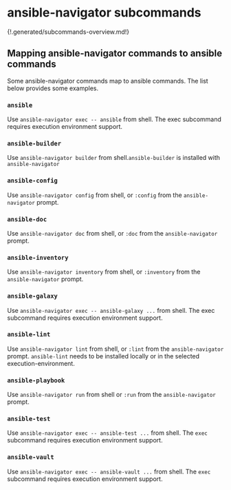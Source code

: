 # ansible-navigator subcommands

{!.generated/subcommands-overview.md!}

## Mapping ansible-navigator commands to ansible commands

Some ansible-navigator commands map to ansible commands. The list below provides
some examples.

### `ansible`

Use `ansible-navigator exec -- ansible` from shell. The exec subcommand requires
execution environment support.

### `ansible-builder`

Use `ansible-navigator builder` from shell.`ansible-builder` is installed with
`ansible-navigator`

### `ansible-config`

Use `ansible-navigator config` from shell, or `:config` from the
`ansible-navigator` prompt.

### `ansible-doc`

Use `ansible-navigator doc` from shell, or `:doc` from the `ansible-navigator`
prompt.

### `ansible-inventory`

Use `ansible-navigator inventory` from shell, or `:inventory` from the
`ansible-navigator` prompt.

### `ansible-galaxy`

Use `ansible-navigator exec -- ansible-galaxy ...` from shell. The exec
subcommand requires execution environment support.

### `ansible-lint`

Use `ansible-navigator lint` from shell, or `:lint` from the `ansible-navigator`
prompt. `ansible-lint` needs to be installed locally or in the selected
execution-environment.

### `ansible-playbook`

Use `ansible-navigator run` from shell or `:run` from the `ansible-navigator`
prompt.

### `ansible-test`

Use `ansible-navigator exec -- ansible-test ...` from shell. The `exec`
subcommand requires execution environment support.

### `ansible-vault`

Use `ansible-navigator exec -- ansible-vault ...` from shell. The `exec`
subcommand requires execution environment support.
